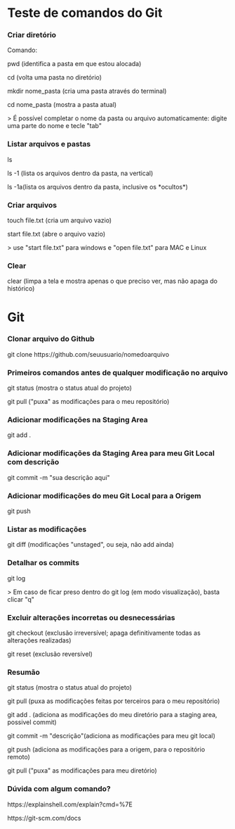 # Teste de comandos do Git
### Criar diretório
<p>Comando:</p>
<p>pwd (identifica a pasta em que estou alocada) </p>
<p>cd (volta uma pasta no diretório)</p>
<p>mkdir nome_pasta (cria uma pasta através do terminal)</p>
<p>cd nome_pasta (mostra a pasta atual)</p>
> É possível completar o nome da pasta ou arquivo automaticamente: digite uma parte do nome e tecle "tab"

### Listar arquivos e pastas
<p>ls</p>
<p>ls -1 (lista os arquivos dentro da pasta, na vertical)</p>
<p>ls -1a(lista os arquivos dentro da pasta, inclusive os *ocultos*)</p>

### Criar arquivos
<p>touch file.txt (cria um arquivo vazio)</p>
<p>start file.txt (abre o arquivo vazio)</p>
> use "start file.txt" para windows e "open file.txt" para MAC e Linux

### Clear
<p>clear (limpa a tela e mostra apenas o que preciso ver, mas não apaga do histórico)</p>


# Git
### Clonar arquivo do Github
<p>git clone https://github.com/seuusuario/nomedoarquivo</p>

### Primeiros comandos antes de qualquer modificação no arquivo
<p> git status (mostra o status atual do projeto)</p>
<p> git pull ("puxa" as modificações para o meu repositório) </p>

### Adicionar modificações na Staging Area
<p> git add . </p>

### Adicionar modificações da Staging Area para meu Git Local com descrição
<p> git commit -m "sua descrição aqui" </p>

### Adicionar modificações do meu Git Local para a Origem
<p> git push </p>

### Listar as modificações
<p> git diff (modificações "unstaged", ou seja, não add ainda) <p>

### Detalhar os commits
<p>git log </p>
> Em caso de ficar preso dentro do git log (em modo visualização), basta clicar "q" 

### Excluir alterações incorretas ou desnecessárias
<p>git checkout (exclusão irreversível; apaga definitivamente todas as alterações realizadas)</p>
<p>git reset (exclusão reversível)</p>

### Resumão
<p>git status (mostra o status atual do projeto)</p>
<p>git pull (puxa as modificações feitas por terceiros para o meu repositório)</p>
<p>git add . (adiciona as modificações do meu diretório para a staging area, possivel commit)</p>
<p>git commit -m "descrição"(adiciona as modificações para meu git local)</p>
<p>git push (adiciona as modificações para a origem, para o repositório remoto)</p>
<p>git pull ("puxa" as modificações para meu diretório)</p>

### Dúvida com algum comando?
<p>https://explainshell.com/explain?cmd=%7E</p>
<p>https://git-scm.com/docs</p>





